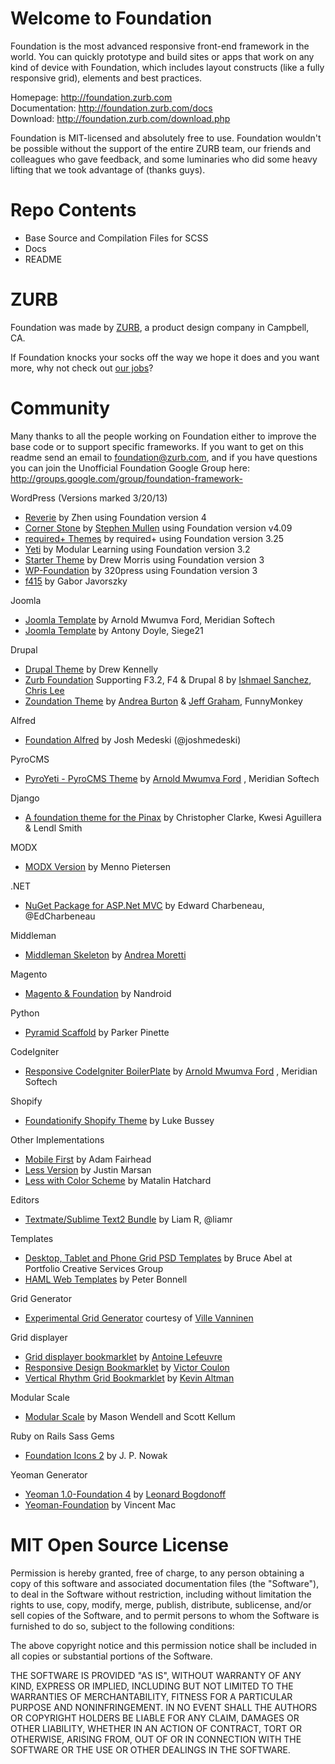 Welcome to Foundation
=====================

Foundation is the most advanced responsive front-end framework in the world. You can quickly prototype and build sites or apps that work on any kind of device with Foundation, which includes layout constructs (like a fully responsive grid), elements and best practices.

Homepage:      http://foundation.zurb.com<br />
Documentation: http://foundation.zurb.com/docs<br />
Download:      http://foundation.zurb.com/download.php

Foundation is MIT-licensed and absolutely free to use. Foundation wouldn't be possible without the support of the entire ZURB team, our friends and colleagues who gave feedback, and some luminaries who did some heavy lifting that we took advantage of (thanks guys).

Repo Contents
=============

* Base Source and Compilation Files for SCSS
* Docs
* README

ZURB
====

Foundation was made by [ZURB](http://www.zurb.com), a product design company in Campbell, CA.

If Foundation knocks your socks off the way we hope it does and you want more, why not check out [our jobs](http://www.zurb.com/talent)?

Community
=========

Many thanks to all the people working on Foundation either to improve the base code or to support specific frameworks. If you want to get on this readme send an email to foundation@zurb.com, and if you have questions you can join the Unofficial Foundation Google Group here: http://groups.google.com/group/foundation-framework-

WordPress (Versions marked 3/20/13)

* [Reverie](http://themefortress.com/reverie/) by Zhen using Foundation version 4
* [Corner Stone](https://github.com/thewirelessguy/cornerstone) by [Stephen Mullen](https://twitter.com/wirelessguyuk) using Foundation version v4.09
* [required+ Themes](http://themes.required.ch/) by required+ using Foundation version 3.25
* [Yeti](https://github.com/modlearning/Yeti) by Modular Learning using Foundation version 3.2
* [Starter Theme](https://github.com/drewsymo/Foundation) by Drew Morris using Foundation version 3
* [WP-Foundation](http://320press.com/wp-foundation/features/) by 320press using Foundation version 3
* [f415](https://github.com/javorszky/f415) by Gabor Javorszky

Joomla

* [Joomla Template](https://github.com/meridiansoftech/joomla_foundation_template) by Arnold Mwumva Ford, Meridian Softech
* [Joomla Template](https://github.com/antonydoyle/siegeengine) by Antony Doyle, Siege21

Drupal

* [Drupal Theme](https://github.com/drewkennelly/foundation7) by Drew Kennelly
* [Zurb Foundation](http://drupal.org/project/zurb-foundation) Supporting F3.2, F4 & Drupal 8  by [Ishmael Sanchez](http://ishmaelsanchez.com), [Chris Lee](http://hire.chrisjlee.net)
* [Zoundation Theme](http://drupal.org/project/zoundation) by [Andrea Burton](https://twitter.com/andreaburton) & [Jeff Graham](https://twitter.com/jgraham909), FunnyMonkey

Alfred
* [Foundation Alfred](https://github.com/joshmedeski/foundation-alfred) by Josh Medeski (@joshmedeski)

PyroCMS

* [PyroYeti - PyroCMS Theme](https://github.com/pyrosuit/PyroYeti) by [Arnold Mwumva Ford](https://twitter.com/fordarnold) , Meridian Softech

Django

* [A foundation theme for the Pinax](http://pypi.python.org/pypi/pinax-theme-foundation) by Christopher Clarke, Kwesi Aguillera & Lendl Smith

MODX

* [MODX Version](http://designfromwithin.com/blog/2012/02/07/foundation-modx/) by Menno Pietersen

.NET

* [NuGet Package for ASP.Net MVC](http://www.nuget.org/packages/Foundation3_MVC4) by Edward Charbeneau, @EdCharbeneau

Middleman

* [Middleman Skeleton](https://github.com/axyz/middleman-zurb-foundation) by [Andrea Moretti](https://twitter.com/axyz)

Magento
* [Magento & Foundation](https://github.com/nandroid/MagentoFoundation) by Nandroid

Python
* [Pyramid Scaffold](https://github.com/ppinette/pyramid_foundation) by Parker Pinette

CodeIgniter

* [Responsive CodeIgniter BoilerPlate](https://github.com/meridiansoftech/meridian_ci_codebase) by [Arnold Mwumva Ford](https://twitter.com/fordarnold) , Meridian Softech

Shopify

* [Foundationify Shopify Theme](https://github.com/lukebussey/foundationify) by Luke Bussey

Other Implementations

* [Mobile First](https://github.com/adamfairhead/mobile-first-foundation) by Adam Fairhead
* [Less Version](https://github.com/justinmarsan/FoundationLess) by Justin Marsan
* [Less with Color Scheme](https://github.com/matalin/FoundationLess) by Matalin Hatchard

Editors

* [Textmate/Sublime Text2 Bundle](https://github.com/liamr/Zurb-Foundation-Textmate-Bundle) by Liam R, @liamr

Templates

* [Desktop, Tablet and Phone Grid PSD Templates](http://foundation.zurb.com/files/foundation-psd-templates.zip ) by Bruce Abel at Portfolio Creative Services Group
* [HAML Web Templates](https://github.com/pbonnell/foundation_templates_haml) by Peter Bonnell

Grid Generator

* [Experimental Grid Generator](http://www.gridlover.net/foundation/) courtesy of [Ville Vanninen](http://foolproof.me)

Grid displayer

* [Grid displayer bookmarklet](http://alefeuvre.github.com/foundation-grid-displayer/) by [Antoine Lefeuvre](http://twitter.com/jiraisurfer)
* [Responsive Design Bookmarklet](http://responsive.victorcoulon.fr/) by [Victor Coulon](https://twitter.com/_victa)
* [Vertical Rhythm Grid Bookmarklet](http://gridwax.gs/) by [Kevin Altman](http://twitter.com/itg)

Modular Scale

* [Modular Scale](https://github.com/scottkellum/modular-scale) by Mason Wendell and Scott Kellum

Ruby on Rails Sass Gems

* [Foundation Icons 2](https://github.com/zaiste/foundation-icons-sass-rails) by J. P. Nowak

Yeoman Generator

* [Yeoman 1.0-Foundation 4](https://github.com/lkbgift/foundation4-yeoman) by [Leonard Bogdonoff](http://twitter.com/lkbcc)
* [Yeoman-Foundation](https://npmjs.org/package/yeoman-foundation) by Vincent Mac


MIT Open Source License
=======================

Permission is hereby granted, free of charge, to any person obtaining a copy of this software and associated documentation files (the "Software"), to deal in the Software without restriction, including without limitation the rights to use, copy, modify, merge, publish, distribute, sublicense, and/or sell copies of the Software, and to permit persons to whom the Software is furnished to do so, subject to the following conditions:

The above copyright notice and this permission notice shall be included in all copies or substantial portions of the Software.

THE SOFTWARE IS PROVIDED "AS IS", WITHOUT WARRANTY OF ANY KIND, EXPRESS OR IMPLIED, INCLUDING BUT NOT LIMITED TO THE WARRANTIES OF MERCHANTABILITY, FITNESS FOR A PARTICULAR PURPOSE AND NONINFRINGEMENT. IN NO EVENT SHALL THE AUTHORS OR COPYRIGHT HOLDERS BE LIABLE FOR ANY CLAIM, DAMAGES OR OTHER LIABILITY, WHETHER IN AN ACTION OF CONTRACT, TORT OR OTHERWISE, ARISING FROM, OUT OF OR IN CONNECTION WITH THE SOFTWARE OR THE USE OR OTHER DEALINGS IN THE SOFTWARE.
